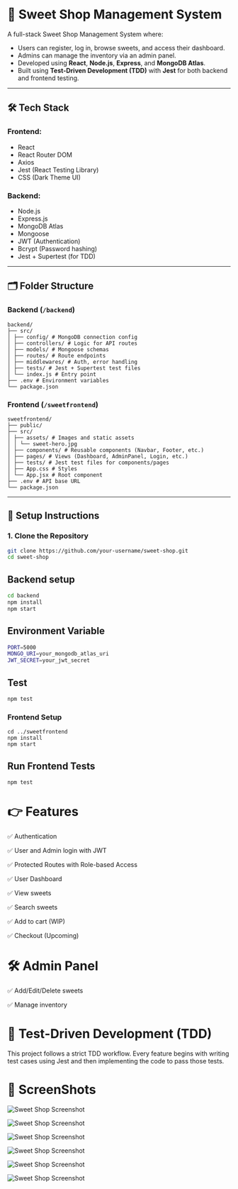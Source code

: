 # 🍬 Sweet Shop Management System

A full-stack Sweet Shop Management System where:

- Users can register, log in, browse sweets, and access their dashboard.
- Admins can manage the inventory via an admin panel.
- Developed using **React**, **Node.js**, **Express**, and **MongoDB Atlas**.
- Built using **Test-Driven Development (TDD)** with **Jest** for both backend and frontend testing.

---

## 🛠 Tech Stack

### Frontend:
- React
- React Router DOM
- Axios
- Jest (React Testing Library)
- CSS (Dark Theme UI)

### Backend:
- Node.js
- Express.js
- MongoDB Atlas
- Mongoose
- JWT (Authentication)
- Bcrypt (Password hashing)
- Jest + Supertest (for TDD)

---

## 🗂 Folder Structure

### Backend (`/backend`)
```
backend/
├── src/
│ ├── config/ # MongoDB connection config
│ ├── controllers/ # Logic for API routes
│ ├── models/ # Mongoose schemas
│ ├── routes/ # Route endpoints
│ ├── middlewares/ # Auth, error handling
│ ├── tests/ # Jest + Supertest test files
│ └── index.js # Entry point
├── .env # Environment variables
└── package.json
```
### Frontend (`/sweetfrontend`)
```
sweetfrontend/
├── public/
├── src/
│ ├── assets/ # Images and static assets
│ │ └── sweet-hero.jpg
│ ├── components/ # Reusable components (Navbar, Footer, etc.)
│ ├── pages/ # Views (Dashboard, AdminPanel, Login, etc.)
│ ├── tests/ # Jest test files for components/pages
│ ├── App.css # Styles
│ └── App.jsx # Root component
├── .env # API base URL
└── package.json
```


---

## 🔧 Setup Instructions

### 1. Clone the Repository

```bash
git clone https://github.com/your-username/sweet-shop.git
cd sweet-shop
```
## Backend setup
```bash
cd backend
npm install
npm start
```
## Environment Variable

```bash
PORT=5000
MONGO_URI=your_mongodb_atlas_uri
JWT_SECRET=your_jwt_secret
```

## Test
``` bash
npm test
```

### Frontend Setup

```
cd ../sweetfrontend
npm install
npm start
```

## Run Frontend Tests

```
npm test

```


# 👉 Features

 ✅ Authentication
 
 ✅ User and Admin login with JWT
 
 ✅ Protected Routes with Role-based Access
 
 ✅ User Dashboard

 ✅ View sweets
 
 ✅ Search sweets
 
 ✅ Add to cart (WIP)
 
 ✅ Checkout (Upcoming)
 

# 🛠 Admin Panel
✅ Add/Edit/Delete sweets

✅ Manage inventory

# 🧪 Test-Driven Development (TDD)
This project follows a strict TDD workflow. Every feature begins with writing test cases using Jest and then implementing the code to pass those tests.

# 📸 ScreenShots

![Sweet Shop Screenshot](https://github.com/zaidmansuri958/SweetShopTDD/blob/a46b071de0001ceeb5408d7c044371b18348a324/Images/image%20(1).png)

![Sweet Shop Screenshot](https://github.com/zaidmansuri958/SweetShopTDD/blob/a46b071de0001ceeb5408d7c044371b18348a324/Images/image%20(6).png)

![Sweet Shop Screenshot](https://github.com/zaidmansuri958/SweetShopTDD/blob/a46b071de0001ceeb5408d7c044371b18348a324/Images/image%20(5).png)

![Sweet Shop Screenshot](https://github.com/zaidmansuri958/SweetShopTDD/blob/a46b071de0001ceeb5408d7c044371b18348a324/Images/image%20(3).png)

![Sweet Shop Screenshot](https://github.com/zaidmansuri958/SweetShopTDD/blob/a46b071de0001ceeb5408d7c044371b18348a324/Images/image%20(4).png)

![Sweet Shop Screenshot](https://github.com/zaidmansuri958/SweetShopTDD/blob/a46b071de0001ceeb5408d7c044371b18348a324/Images/image%20(2).png)






